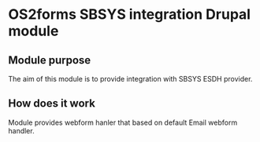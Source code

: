 # OS2forms SBSYS integration Drupal module

## Module purpose

The aim of this module is to provide integration with SBSYS ESDH provider.

## How does it work

Module provides webform hanler that based on default Email webform handler.
